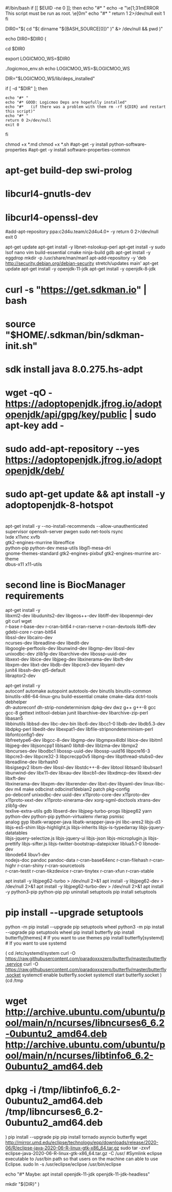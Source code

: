 #!/bin/bash
if [[ $EUID -ne 0 ]]; then
   echo "#* "
   echo -e "\e[1;31mERROR This script must be run as root. \e[0m"
   echo "#* "
   return 1 2>/dev/null
   exit 1
fi


DIR0="$( cd "$( dirname "${BASH_SOURCE[0]}" )" &> /dev/null && pwd )"

echo DIR0=$DIR0
(

cd $DIR0

export LOGICMOO_WS=$DIR0

./logicmoo_env.sh
echo LOGICMOO_WS=$LOGICMOO_WS


DIR="$LOGICMOO_WS/lib/deps_installed"

if [ -d "$DIR" ]; then

    echo "#* "
    echo "#* GOOD: Logicmoo Deps are hopefully installed"
    echo "#*   (if there was a problem with them rm -rf ${DIR} and restart this script)"
    echo "#* "
    return 0 2>/dev/null
    exit 0

fi

 chmod +x *.md
 chmod +x *.sh
 #apt-get -y install python-software-properties
 #apt-get -y install software-properties-common 
 # apt-get build-dep swi-prolog
 # libcurl4-gnutls-dev
 # libcurl4-openssl-dev
 #add-apt-repository ppa:c2d4u.team/c2d4u4.0+ -y
return 0 2>/dev/null
exit 0












 apt-get update
 apt-get install -y libnet-nslookup-perl 
 apt-get install -y sudo lsof nano vim build-essential cmake ninja-build gdb
 apt-get install -y eggdrop
 mkdir -p /usr/share/man/man1
 apt-add-repository -y 'deb http://security.debian.org/debian-security stretch/updates main'
 apt-get update
 apt-get install -y openjdk-11-jdk
 apt-get install -y openjdk-8-jdk
 #
 # curl -s "https://get.sdkman.io" | bash
 # source "$HOME/.sdkman/bin/sdkman-init.sh"
 # sdk install java 8.0.275.hs-adpt
 #
 # wget -qO - https://adoptopenjdk.jfrog.io/adoptopenjdk/api/gpg/key/public | sudo apt-key add -
 # sudo add-apt-repository --yes https://adoptopenjdk.jfrog.io/adoptopenjdk/deb/
 # sudo apt-get update && apt install -y adoptopenjdk-8-hotspot
 #

 apt-get install -y --no-install-recommends --allow-unauthenticated \
    supervisor openssh-server pwgen sudo net-tools rsync \
        lxde x11vnc xvfb \
        gtk2-engines-murrine libreoffice \
    python-pip python-dev mesa-utils libgl1-mesa-dri \
        gnome-themes-standard gtk2-engines-pixbuf gtk2-engines-murrine arc-theme \
        dbus-x11 x11-utils 

 # second line is BiocManager requirements
 apt-get install -y \
    libxml2-dev libudunits2-dev libgeos++-dev libtiff-dev libopenmpi-dev \
    git curl wget \
    r-base r-base-dev r-cran-bit64 r-cran-rserve r-cran-devtools libffi-dev gdebi-core r-cran-bit64 \
    libssl-dev libcairo-dev \
    ncurses-dev libreadline-dev libedit-dev \
    libgoogle-perftools-dev libunwind-dev libgmp-dev libssl-dev \
    unixodbc-dev  zlib1g-dev libarchive-dev  libossp-uuid-dev \
    libxext-dev libice-dev libjpeg-dev libxinerama-dev libxft-dev \
    libxpm-dev libxt-dev libdb-dev libpcre3-dev libyaml-dev \
    junit4 libssh-dev qt5-default \
    libraptor2-dev 

 apt-get install -y \
    autoconf automake autopoint autotools-dev binutils binutils-common binutils-x86-64-linux-gnu build-essential cmake cmake-data dctrl-tools debhelper \
    dh-autoreconf dh-strip-nondeterminism dpkg-dev dwz g++ g++-8 gcc gcc-8 gettext intltool-debian junit libarchive-dev libarchive-zip-perl libasan5 \
    libbinutils libbsd-dev libc-dev-bin libc6-dev libcc1-0 libdb-dev libdb5.3-dev libdpkg-perl libedit-dev libexpat1-dev libfile-stripnondeterminism-perl libfontconfig1-dev \
    libfreetype6-dev libgcc-8-dev libgmp-dev libgmpxx4ldbl libice-dev libitm1 libjpeg-dev libjsoncpp1 liblsan0 libltdl-dev liblzma-dev libmpx2 \
    libncurses-dev libodbc1 libossp-uuid-dev libossp-uuid16 libpcre16-3 libpcre3-dev libpcre32-3 libpcrecpp0v5 libpng-dev libpthread-stubs0-dev libreadline-dev librhash0 \
    libsigsegv2 libsm-dev libssl-dev libstdc++-8-dev libtool libtsan0 libubsan1 libunwind-dev libx11-dev libxau-dev libxcb1-dev libxdmcp-dev libxext-dev libxft-dev \
    libxinerama-dev libxpm-dev libxrender-dev libxt-dev libyaml-dev linux-libc-dev m4 make odbcinst odbcinst1debian2 patch pkg-config \
    po-debconf unixodbc-dev uuid-dev x11proto-core-dev x11proto-dev x11proto-xext-dev x11proto-xinerama-dev xorg-sgml-doctools xtrans-dev zlib1g-dev \
    texlive-extra-utils gdb libserd-dev libjpeg-turbo-progs libjpeg62 yarn python-dev python-pip python-virtualenv rlwrap psmisc \
    analog gyp libatk-wrapper-java libatk-wrapper-java-jni libc-ares2 libjs-d3 libjs-es5-shim libjs-highlight.js libjs-inherits libjs-is-typedarray libjs-jquery-datatables \
  libjs-jquery-selectize.js libjs-jquery-ui libjs-json libjs-microplugin.js libjs-prettify libjs-sifter.js libjs-twitter-bootstrap-datepicker liblua5.1-0 libnode-dev \
    libnode64 libuv1-dev \
    nodejs-doc pandoc pandoc-data r-cran-base64enc r-cran-filehash r-cran-highr r-cran-shiny r-cran-sourcetools \
  r-cran-testit r-cran-tikzdevice r-cran-tinytex r-cran-xfun r-cran-xtable

  apt install -y libjpeg62-turbo > /dev/null 2>&1
  apt install -y libjpeg62-dev > /dev/null 2>&1
  apt install -y libjpeg62-turbo-dev > /dev/null 2>&1
  apt install -y python3-pip python-pip
  pip uninstall setuptools
  pip install setuptools
  # pip install --upgrade setuptools 
  python -m pip install --upgrade pip setuptools wheel
  python3 -m pip install --upgrade pip setuptools wheel
  pip install butterfly
  pip install butterfly[themes]  # If you want to use themes
  pip install butterfly[systemd]  # If you want to use systemd

 ( cd /etc/systemd/system
     curl -O https://raw.githubusercontent.com/paradoxxxzero/butterfly/master/butterfly.service
     curl -O https://raw.githubusercontent.com/paradoxxxzero/butterfly/master/butterfly.socket
     systemctl enable butterfly.socket
     systemctl start butterfly.socket
  )
  (cd /tmp
 # wget http://archive.ubuntu.com/ubuntu/pool/main/n/ncurses/libncurses6_6.2-0ubuntu2_amd64.deb http://archive.ubuntu.com/ubuntu/pool/main/n/ncurses/libtinfo6_6.2-0ubuntu2_amd64.deb
 # dpkg -i /tmp/libtinfo6_6.2-0ubuntu2_amd64.deb /tmp/libncurses6_6.2-0ubuntu2_amd64.deb 
  )
  pip install --upgrade pip
  pip install tornado asyncio butterfly
 wget http://mirror.umd.edu/eclipse/technology/epp/downloads/release/2020-06/R/eclipse-java-2020-06-R-linux-gtk-x86_64.tar.gz
 sudo tar -zxvf eclipse-java-2020-06-R-linux-gtk-x86_64.tar.gz -C /usr/
 #Symlink eclipse executable to /usr/bin path so that users on the machine can able to use Eclipse.
 sudo ln -s /usr/eclipse/eclipse /usr/bin/eclipse

 echo "#* Maybe: apt install openjdk-11-jdk openjdk-11-jdk-headless"

  mkdir "${DIR}"
)


